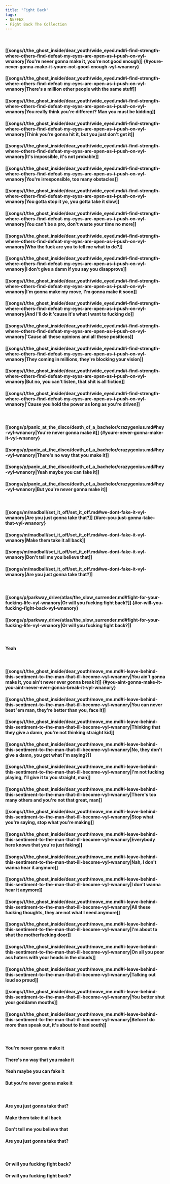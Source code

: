 ```yaml
---
title: "Fight Back"
tags:
- NEFFEX
- Fight Back The Collection
---
```

&nbsp;
#### [[songs/t/the_ghost_inside/dear_youth/wide_eyed.md#i-find-strength-where-others-find-defeat-my-eyes-are-open-as-i-push-on-vyl-wnanory|You're never gonna make it, you're not good enough]] {#youre-never-gonna-make-it-youre-not-good-enough-vyl-wnanory}
#### [[songs/t/the_ghost_inside/dear_youth/wide_eyed.md#i-find-strength-where-others-find-defeat-my-eyes-are-open-as-i-push-on-vyl-wnanory|There's a million other people with the same stuff]]
#### [[songs/t/the_ghost_inside/dear_youth/wide_eyed.md#i-find-strength-where-others-find-defeat-my-eyes-are-open-as-i-push-on-vyl-wnanory|You really think you're different? Man you must be kidding]]
#### [[songs/t/the_ghost_inside/dear_youth/wide_eyed.md#i-find-strength-where-others-find-defeat-my-eyes-are-open-as-i-push-on-vyl-wnanory|Think you're gonna hit it, but you just don't get it]]
#### [[songs/t/the_ghost_inside/dear_youth/wide_eyed.md#i-find-strength-where-others-find-defeat-my-eyes-are-open-as-i-push-on-vyl-wnanory|It's impossible, it's not probable]]
#### [[songs/t/the_ghost_inside/dear_youth/wide_eyed.md#i-find-strength-where-others-find-defeat-my-eyes-are-open-as-i-push-on-vyl-wnanory|You're irresponsible, too many obstacles]]
#### [[songs/t/the_ghost_inside/dear_youth/wide_eyed.md#i-find-strength-where-others-find-defeat-my-eyes-are-open-as-i-push-on-vyl-wnanory|You gotta stop it yo, you gotta take it slow]]
#### [[songs/t/the_ghost_inside/dear_youth/wide_eyed.md#i-find-strength-where-others-find-defeat-my-eyes-are-open-as-i-push-on-vyl-wnanory|You can't be a pro, don't waste your time no more]]
#### [[songs/t/the_ghost_inside/dear_youth/wide_eyed.md#i-find-strength-where-others-find-defeat-my-eyes-are-open-as-i-push-on-vyl-wnanory|Who the fuck are you to tell me what to do?]]
#### [[songs/t/the_ghost_inside/dear_youth/wide_eyed.md#i-find-strength-where-others-find-defeat-my-eyes-are-open-as-i-push-on-vyl-wnanory|I don't give a damn if you say you disapprove]]
#### [[songs/t/the_ghost_inside/dear_youth/wide_eyed.md#i-find-strength-where-others-find-defeat-my-eyes-are-open-as-i-push-on-vyl-wnanory|I'm gonna make my move, I'm gonna make it soon]]
#### [[songs/t/the_ghost_inside/dear_youth/wide_eyed.md#i-find-strength-where-others-find-defeat-my-eyes-are-open-as-i-push-on-vyl-wnanory|And I'll do it 'cause it's what I want to fucking do]]
#### [[songs/t/the_ghost_inside/dear_youth/wide_eyed.md#i-find-strength-where-others-find-defeat-my-eyes-are-open-as-i-push-on-vyl-wnanory|'Cause all these opinions and all these positions]]
#### [[songs/t/the_ghost_inside/dear_youth/wide_eyed.md#i-find-strength-where-others-find-defeat-my-eyes-are-open-as-i-push-on-vyl-wnanory|They coming in millions, they're blocking your vision]]
#### [[songs/t/the_ghost_inside/dear_youth/wide_eyed.md#i-find-strength-where-others-find-defeat-my-eyes-are-open-as-i-push-on-vyl-wnanory|But no, you can't listen, that shit is all fiction]]
#### [[songs/t/the_ghost_inside/dear_youth/wide_eyed.md#i-find-strength-where-others-find-defeat-my-eyes-are-open-as-i-push-on-vyl-wnanory|'Cause you hold the power as long as you're driven]]
&nbsp;
#### [[songs/p/panic_at_the_disco/death_of_a_bachelor/crazygenius.md#hey-vyl-wnanory|You're never gonna make it]] {#youre-never-gonna-make-it-vyl-wnanory}
#### [[songs/p/panic_at_the_disco/death_of_a_bachelor/crazygenius.md#hey-vyl-wnanory|There's no way that you make it]]
#### [[songs/p/panic_at_the_disco/death_of_a_bachelor/crazygenius.md#hey-vyl-wnanory|Yeah maybe you can fake it]]
#### [[songs/p/panic_at_the_disco/death_of_a_bachelor/crazygenius.md#hey-vyl-wnanory|But you're never gonna make it]]
&nbsp;
#### [[songs/m/madball/set_it_off/set_it_off.md#we-dont-fake-it-vyl-wnanory|Are you just gonna take that?]] {#are-you-just-gonna-take-that-vyl-wnanory}
#### [[songs/m/madball/set_it_off/set_it_off.md#we-dont-fake-it-vyl-wnanory|Make them take it all back]]
#### [[songs/m/madball/set_it_off/set_it_off.md#we-dont-fake-it-vyl-wnanory|Don't tell me you believe that]]
#### [[songs/m/madball/set_it_off/set_it_off.md#we-dont-fake-it-vyl-wnanory|Are you just gonna take that?]]
&nbsp;
#### [[songs/p/parkway_drive/atlas/the_slow_surrender.md#fight-for-your-fucking-life-vyl-wnanory|Or will you fucking fight back?]] {#or-will-you-fucking-fight-back-vyl-wnanory}
#### [[songs/p/parkway_drive/atlas/the_slow_surrender.md#fight-for-your-fucking-life-vyl-wnanory|Or will you fucking fight back?]]
&nbsp;
#### Yeah
&nbsp;
#### [[songs/t/the_ghost_inside/dear_youth/move_me.md#i-leave-behind-this-sentiment-to-the-man-that-ill-become-vyl-wnanory|You ain't gonna make it, you ain't never ever gonna break it]] {#you-aint-gonna-make-it-you-aint-never-ever-gonna-break-it-vyl-wnanory}
#### [[songs/t/the_ghost_inside/dear_youth/move_me.md#i-leave-behind-this-sentiment-to-the-man-that-ill-become-vyl-wnanory|You can never beat 'em man, they're better than you, face it]]
#### [[songs/t/the_ghost_inside/dear_youth/move_me.md#i-leave-behind-this-sentiment-to-the-man-that-ill-become-vyl-wnanory|Thinking that they give a damn, you're not thinking straight kid]]
#### [[songs/t/the_ghost_inside/dear_youth/move_me.md#i-leave-behind-this-sentiment-to-the-man-that-ill-become-vyl-wnanory|No, they don't give a damn, you got what I'm saying?]]
#### [[songs/t/the_ghost_inside/dear_youth/move_me.md#i-leave-behind-this-sentiment-to-the-man-that-ill-become-vyl-wnanory|I'm not fucking playing, I'll give it to you straight, man]]
#### [[songs/t/the_ghost_inside/dear_youth/move_me.md#i-leave-behind-this-sentiment-to-the-man-that-ill-become-vyl-wnanory|There's too many others and you're not that great, man]]
#### [[songs/t/the_ghost_inside/dear_youth/move_me.md#i-leave-behind-this-sentiment-to-the-man-that-ill-become-vyl-wnanory|Stop what you're saying, stop what you're making]]
#### [[songs/t/the_ghost_inside/dear_youth/move_me.md#i-leave-behind-this-sentiment-to-the-man-that-ill-become-vyl-wnanory|Everybody here knows that you're just faking]]
#### [[songs/t/the_ghost_inside/dear_youth/move_me.md#i-leave-behind-this-sentiment-to-the-man-that-ill-become-vyl-wnanory|Nah, I don't wanna hear it anymore]]
#### [[songs/t/the_ghost_inside/dear_youth/move_me.md#i-leave-behind-this-sentiment-to-the-man-that-ill-become-vyl-wnanory|I don't wanna hear it anymore]]
#### [[songs/t/the_ghost_inside/dear_youth/move_me.md#i-leave-behind-this-sentiment-to-the-man-that-ill-become-vyl-wnanory|All these fucking thoughts, they are not what I need anymore]]
#### [[songs/t/the_ghost_inside/dear_youth/move_me.md#i-leave-behind-this-sentiment-to-the-man-that-ill-become-vyl-wnanory|I'm about to shut the motherfucking door]]
#### [[songs/t/the_ghost_inside/dear_youth/move_me.md#i-leave-behind-this-sentiment-to-the-man-that-ill-become-vyl-wnanory|On all you poor ass haters with your heads in the clouds]]
#### [[songs/t/the_ghost_inside/dear_youth/move_me.md#i-leave-behind-this-sentiment-to-the-man-that-ill-become-vyl-wnanory|Talking out loud so proud]]
#### [[songs/t/the_ghost_inside/dear_youth/move_me.md#i-leave-behind-this-sentiment-to-the-man-that-ill-become-vyl-wnanory|You better shut your goddamn mouths]]
#### [[songs/t/the_ghost_inside/dear_youth/move_me.md#i-leave-behind-this-sentiment-to-the-man-that-ill-become-vyl-wnanory|Before I do more than speak out, it's about to head south]]
&nbsp;
#### You're never gonna make it
#### There's no way that you make it
#### Yeah maybe you can fake it
#### But you're never gonna make it
&nbsp;
#### Are you just gonna take that?
#### Make them take it all back
#### Don't tell me you believe that
#### Are you just gonna take that?
&nbsp;
#### Or will you fucking fight back?
#### Or will you fucking fight back?
